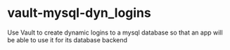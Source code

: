 # vault-mysql-dyn_logins
Use Vault to create dynamic logins to a mysql database so that an app will be able to use it for its database backend
